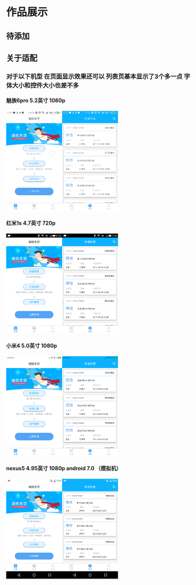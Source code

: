 # 作品展示
## 待添加
## 关于适配
### 对于以下机型 在页面显示效果还可以 列表页基本显示了3个多一点 字体大小和控件大小也差不多
#### 魅族6pro 5.2英寸 1080p
<img src="img/魅族6pro-5.2-1080p.png" width="30%"><img src="img/魅族6-列表.png" width="30%">
#### 红米1s 4.7英寸 720p
<img src="img/红米4.7-720p.png" width="30%"><img src="img/红米列表.png" width="30%">
#### 小米4 5.0英寸 1080p
<img src="img/小米4-5.0-1080p.png" width="30%"><img src="img/小米4列表.png" width="30%">
#### nexus5 4.95英寸 1080p android 7.0 （模拟机）
<img src="img/nexus5-4.95-1080p.png" width="30%"><img src="img/nexus列表.png" width="30%">

